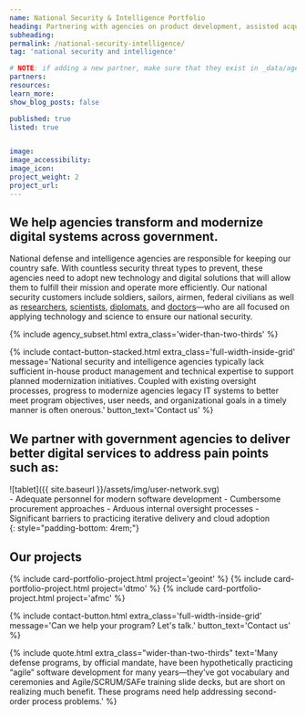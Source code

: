 ```yaml
---
name: National Security & Intelligence Portfolio
heading: Partnering with agencies on product development, assisted acquisitions & portfolio management.
subheading:
permalink: /national-security-intelligence/
tag: 'national security and intelligence'

# NOTE: if adding a new partner, make sure that they exist in _data/agencies.yml
partners:
resources:
learn_more:
show_blog_posts: false

published: true
listed: true


image:
image_accessibility:
image_icon:
project_weight: 2
project_url:
---
```

## We help agencies transform and modernize digital systems across government.

National defense and intelligence agencies are responsible for keeping our country safe.  With countless security threat types to prevent, these agencies need to adopt new technology and digital solutions that will allow them to fulfill their mission and operate more efficiently. Our national security customers include soldiers, sailors, airmen, federal civilians as well as [researchers](https://www.homelandsecurity.noaa.gov/role.html), [scientists](https://www.energy.gov/national-security-safety), [diplomats](https://www.state.gov/), and [doctors](https://www.cdc.gov/)—who are all focused on applying technology and science to ensure our national security. 

{% include agency_subset.html extra_class='wider-than-two-thirds' %}

{% include contact-button-stacked.html extra_class='full-width-inside-grid' message='National security and intelligence agencies typically lack sufficient in-house product management and technical expertise to support planned modernization initiatives. Coupled  with existing  oversight processes, progress to modernize agencies legacy IT systems to better meet program objectives, user needs, and organizational goals in a timely manner is often onerous.' button_text='Contact us' %}

## We partner with government agencies to deliver better digital services to address pain points such as:


<div class="usa-grid">
<div class="usa-width-one-sixth" markdown="1">
![tablet]({{ site.baseurl }}/assets/img/user-network.svg)
</div>
<div class="usa-width-five-sixths" markdown="1">
- Adequate personnel for modern software development 
- Cumbersome procurement approaches
- Arduous internal oversight processes
- Significant barriers to practicing iterative delivery and cloud adoption
</div>
</div>
{: style="padding-bottom: 4rem;"}

<section class="usa-section full-width-inside-grid background-gray">
  <section class="usa-grid">
    <h2>Our projects</h2>
    {% include card-portfolio-project.html
       project='geoint'
    %}
    {% include card-portfolio-project.html
       project='dtmo'
    %}
    {% include card-portfolio-project.html
       project='afmc'
    %}
  </section>
</section>

{% include contact-button.html extra_class='full-width-inside-grid' message='Can we help your program? Let\'s talk.' button_text='Contact us' %}

{% include quote.html extra_class="wider-than-two-thirds" text='Many defense programs, by official mandate, have been hypothetically practicing “agile” software development for many years—they’ve got vocabulary and ceremonies and Agile/SCRUM/SAFe training slide decks, but are short on realizing much benefit. These programs need help addressing second-order process problems.' %}
